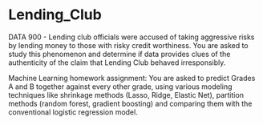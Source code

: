 # Lending_Club
DATA 900 - Lending club officials were accused of taking aggressive risks by lending money to those with risky credit worthiness. You are asked to study this phenomenon and determine if data provides clues of the authenticity of the claim that Lending Club behaved irresponsibly. 

Machine Learning homework assignment: You are asked to predict Grades A and B together against every other grade, using various modeling techniques like shrinkage methods (Lasso, Ridge, Elastic Net), partition methods (random forest, gradient boosting) and comparing them with the conventional logistic regression model.
